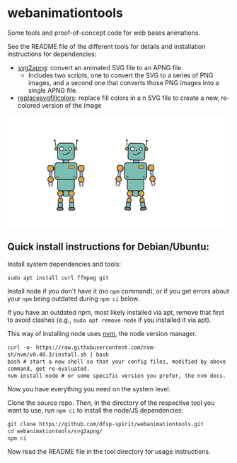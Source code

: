 # webanimationtools

Some tools and proof-of-concept code for web bases animations.

See the README file of the different tools for details and installation instructions for dependencies:

* [svg2apng](./svg2apng): convert an animated SVG file to an APNG file.
    * Includes two scripts, one to convert the SVG to a series of PNG images, and a second one that converts those PNG images into a single APNG file.
* [replacesvgfillcolors](./replacesvgfillcolors): replace fill colors in a n SVG file to create a new, re-colored version of the image

![Animated robot](./images/robot_a.png)


## Quick install instructions for Debian/Ubuntu:


Install system dependencies and tools:

```shell
sudo apt install curl ffmpeg git
```

Install node if you don't have it (no ```npm``` command), or if you get errors about your ```npm``` being outdated during ```npm ci``` below.

If you have an outdated npm, most likely installed via apt, remove that first to avoid clashes (e.g., ```sudo apt remove node``` if you installed it via apt).

This way of installing node uses [nvm](https://github.com/nvm-sh), the node version manager.

```shell
curl -o- https://raw.githubusercontent.com/nvm-sh/nvm/v0.40.3/install.sh | bash
bash # start a new shell so that your config files, modified by above command, get re-evaluated.
nvm install node # or some specific version you prefer, the nvm docs.
```

Now you have everything you need on the system level.

Clone the source repo. Then, in the directory of the respective tool you want to use, run ```npm ci``` to install the node/JS dependencies:

```shell
git clone https://github.com/dfsp-spirit/webanimationtools.git
cd webanimationtools/svg2apng/
npm ci
```

Now read the README file in the tool directory for usage instructions.


